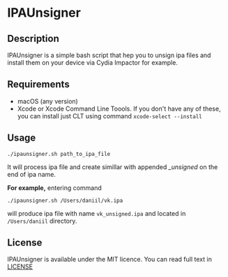 # IPAUnsigner

## Description
IPAUnsigner is a simple bash script that hep you to unsign ipa files and install them on your device via Cydia Impactor for example.

## Requirements
* macOS (any version)
* Xcode or Xcode Command Line Toools. If you don't have any of these, you can install just CLT using command `xcode-select --install`


## Usage
`./ipaunsigner.sh path_to_ipa_file`

It will process ipa file and create simillar with appended *_unsigned* on the end of ipa name.

**For example,** entering command

`./ipaunsigner.sh /Users/daniil/vk.ipa`

will produce ipa file with name `vk_unsigned.ipa` and located in `/Users/daniil` directory.

## License
IPAUnsigner is available under the MIT licence. You can read full text in [LICENSE](./LICENSE)